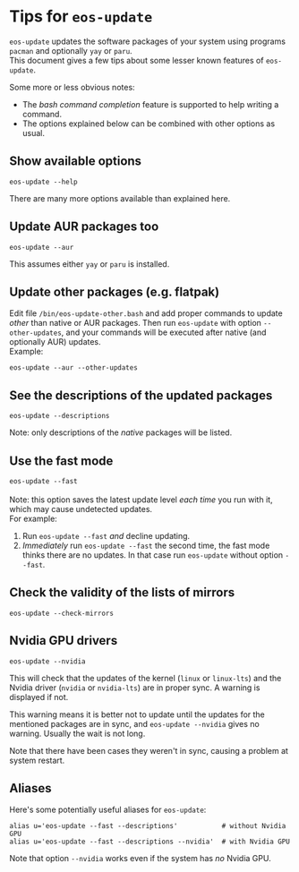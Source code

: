 # Tips for `eos-update`

`eos-update` updates the software packages of your system using
programs `pacman` and optionally `yay` or `paru`.<br>
This document gives a few tips about some lesser known features of `eos-update`.

Some more or less obvious notes:
- The *bash command completion* feature is supported to help writing a command.
- The options explained below can be combined with other options as usual.

## Show available options

`eos-update --help`

There are many more options available than explained here.

## Update AUR packages too

`eos-update --aur`

This assumes either `yay` or `paru` is installed.

## Update other packages (e.g. flatpak)

Edit file `/bin/eos-update-other.bash` and add proper commands to update *other* than native or AUR packages.
Then run `eos-update` with option `--other-updates`, and your commands will be executed after native (and optionally AUR) updates.<br>
Example:

`eos-update --aur --other-updates`

## See the descriptions of the updated packages

`eos-update --descriptions`

Note: only descriptions of the *native* packages will be listed.

## Use the fast mode

`eos-update --fast`<br><br>
Note: this option saves the latest update level *each time* you run with it,
which may cause undetected updates.<br>
For example:
1. Run `eos-update --fast` *and* decline updating.
2. *Immediately* run `eos-update --fast` the second time, the fast mode
thinks there are no updates. In that case
run `eos-update` without option `--fast`.

## Check the validity of the lists of mirrors

`eos-update --check-mirrors`

## Nvidia GPU drivers

`eos-update --nvidia`

This will check that the updates of the kernel (`linux` or `linux-lts`)
and the Nvidia driver (`nvidia` or `nvidia-lts`) are in proper sync.
A warning is displayed if not.

This warning means it is better not to update until
the updates for the mentioned packages are in sync,
and `eos-update --nvidia` gives no warning.
Usually the wait is not long.

Note that there have been cases they weren't in sync, causing a problem
at system restart.

## Aliases

Here's some potentially useful aliases for `eos-update`:
```
alias u='eos-update --fast --descriptions'           # without Nvidia GPU
alias u='eos-update --fast --descriptions --nvidia'  # with Nvidia GPU
```
Note that option `--nvidia` works even if the system has *no* Nvidia GPU.
